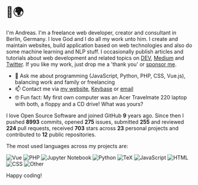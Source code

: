 # 👋🌍

I'm Andreas. I'm a freelance web developer, creator and consultant in Berlin, Germany. I love God and I do all my work unto him. I create and maintain websites, build application based on web technologies and also do some machine learning and NLP stuff. I occasionally publish articles and tutorials about web development and related topics on [DEV](https://dev.to/devmount), [Medium](https://medium.com/@devmount) and [Twitter](https://twitter.com/devmount). If you like my work, just drop me a 'thank you' or [sponsor me](https://github.com/sponsors/devmount).

- 💬 Ask me about programming (JavaScript, Python, PHP, CSS, Vue.js), balancing work and family or freelancing
- 📫 Contact me via [my website](https://devmount.de/en#contact), [Keybase](https://keybase.io/devmount) or [email](mailto:hello@devmount.de)
- 🤓 Fun fact: My first own computer was an Acer Travelmate 220 laptop with both, a floppy and a CD drive! What was yours?

I love Open Source Software and joined GitHub **9** years ago. Since then I pushed **8993** commits, opened **275** issues, submitted **255** and reviewed **224** pull requests, received **703** stars across **23** personal projects and contributed to **12** public repositories.

The most used languages across my projects are:

![Vue](https://img.shields.io/static/v1?style=flat-square&label=Vue&color=555&labelColor=%2341b883&message=34.2%25)
![PHP](https://img.shields.io/static/v1?style=flat-square&label=PHP&color=555&labelColor=%234F5D95&message=26.8%25)
![Jupyter Notebook](https://img.shields.io/static/v1?style=flat-square&label=Jupyter%20Notebook&color=555&labelColor=%23DA5B0B&message=13.1%25)
![Python](https://img.shields.io/static/v1?style=flat-square&label=Python&color=555&labelColor=%233572A5&message=10.1%25)
![TeX](https://img.shields.io/static/v1?style=flat-square&label=TeX&color=555&labelColor=%233D6117&message=4.3%25)
![JavaScript](https://img.shields.io/static/v1?style=flat-square&label=JavaScript&color=555&labelColor=%23f1e05a&message=3.4%25)
![HTML](https://img.shields.io/static/v1?style=flat-square&label=HTML&color=555&labelColor=%23e34c26&message=1.9%25)
![CSS](https://img.shields.io/static/v1?style=flat-square&label=CSS&color=555&labelColor=%23563d7c&message=1.8%25)
![Other](https://img.shields.io/static/v1?style=flat-square&label=Other&color=555&labelColor=%23ededed&message=4.1%25)

Happy coding!
